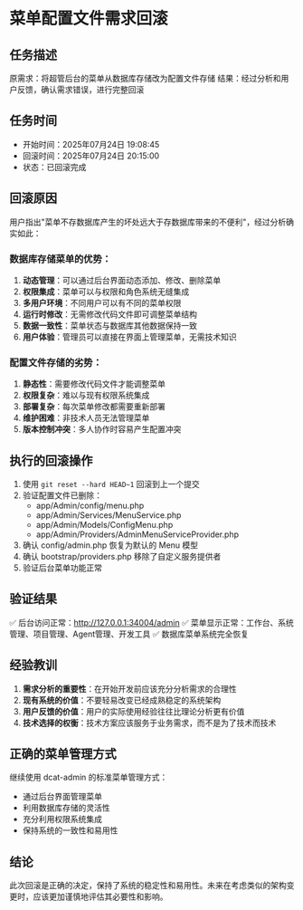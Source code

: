 # 菜单配置文件需求回滚

## 任务描述
原需求：将超管后台的菜单从数据库存储改为配置文件存储
结果：经过分析和用户反馈，确认需求错误，进行完整回滚

## 任务时间
- 开始时间：2025年07月24日 19:08:45
- 回滚时间：2025年07月24日 20:15:00
- 状态：已回滚完成

## 回滚原因
用户指出"菜单不存数据库产生的坏处远大于存数据库带来的不便利"，经过分析确实如此：

### 数据库存储菜单的优势：
1. **动态管理**：可以通过后台界面动态添加、修改、删除菜单
2. **权限集成**：菜单可以与权限和角色系统无缝集成
3. **多用户环境**：不同用户可以有不同的菜单权限
4. **运行时修改**：无需修改代码文件即可调整菜单结构
5. **数据一致性**：菜单状态与数据库其他数据保持一致
6. **用户体验**：管理员可以直接在界面上管理菜单，无需技术知识

### 配置文件存储的劣势：
1. **静态性**：需要修改代码文件才能调整菜单
2. **权限复杂**：难以与现有权限系统集成
3. **部署复杂**：每次菜单修改都需要重新部署
4. **维护困难**：非技术人员无法管理菜单
5. **版本控制冲突**：多人协作时容易产生配置冲突

## 执行的回滚操作
1. 使用 `git reset --hard HEAD~1` 回滚到上一个提交
2. 验证配置文件已删除：
   - app/Admin/config/menu.php
   - app/Admin/Services/MenuService.php
   - app/Admin/Models/ConfigMenu.php
   - app/Admin/Providers/AdminMenuServiceProvider.php
3. 确认 config/admin.php 恢复为默认的 Menu 模型
4. 确认 bootstrap/providers.php 移除了自定义服务提供者
5. 验证后台菜单功能正常

## 验证结果
✅ 后台访问正常：http://127.0.0.1:34004/admin
✅ 菜单显示正常：工作台、系统管理、项目管理、Agent管理、开发工具
✅ 数据库菜单系统完全恢复

## 经验教训
1. **需求分析的重要性**：在开始开发前应该充分分析需求的合理性
2. **现有系统的价值**：不要轻易改变已经成熟稳定的系统架构
3. **用户反馈的价值**：用户的实际使用经验往往比理论分析更有价值
4. **技术选择的权衡**：技术方案应该服务于业务需求，而不是为了技术而技术

## 正确的菜单管理方式
继续使用 dcat-admin 的标准菜单管理方式：
- 通过后台界面管理菜单
- 利用数据库存储的灵活性
- 充分利用权限系统集成
- 保持系统的一致性和易用性

## 结论
此次回滚是正确的决定，保持了系统的稳定性和易用性。未来在考虑类似的架构变更时，应该更加谨慎地评估其必要性和影响。
